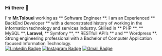 ### Hi there 👋
I'm **Mr.Tolouei** working as ** Software Engineer **. I am an Experienced ** BackEnd Developer ** with a demonstrated history of working in the information technology and services industry. Skilled in ** PHP **, ** MySQL **, **Laravel**, ** Symfony **, ** RESTfull API’s ** and ** Wordpress **. Strong engineering professional with a Bachelor of Computer Application focused Information Technology.   
[![Linkedin Badge](https://img.shields.io/badge/-mrtolouei-blue?style=flat-square&logo=Linkedin&logoColor=white&link=https://www.linkedin.com/in/mrtolouei/)](https://www.linkedin.com/in/mrtolouei/)
[![Instagram Badge](https://img.shields.io/badge/-mrtolouei-purple?style=flat-square&logo=instagram&logoColor=white&link=https://instagram.com/mrtolouei/)](https://instagram.com/mrtolouei)
[![Gmail Badge](https://img.shields.io/badge/-alitolouei.1997@gmail.com-c14438?style=flat-square&logo=Gmail&logoColor=white&link=mailto:alitolouei.1997@gmail.com)](mailto:kaalitolouei.1997@gmail.com)

